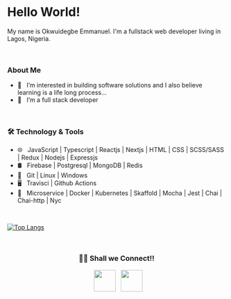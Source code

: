 <!-- <img src="https://github.com/emma50/emma50/blob/main/header.png" width="100%"/> -->

# Hello World! 

My name is Okwuidegbe Emmanuel. I'm a fullstack web developer living in Lagos, Nigeria. 

<br>

### About Me
- 👀 &nbsp; I’m interested in building software solutions and I also believe learning is a life long process...
- 🔭 &nbsp; I’m a full stack developer

<br>

<h3>🛠 Technology & Tools</h3>

- 🌐 &nbsp; JavaScript | Typescript | Reactjs | Nextjs | HTML | CSS | SCSS/SASS | Redux | Nodejs | Expressjs
- 🛢 &nbsp; Firebase | Postgresql | MongoDB | Redis
- 🔧 &nbsp; Git | Linux | Windows
- 🖥 &nbsp; Travisci | Github Actions
- 🔭 &nbsp; Microservice | Docker | Kubernetes | Skaffold | Mocha | Jest | Chai | Chai-http | Nyc

<br>

[![Top Langs](https://github-readme-stats.vercel.app/api/top-langs/?username=emma50&langs_count=8&bg_color=151515&text_color=daf7dc)](https://github.com/emma50/github-readme-stats)

<br>

<h3 align="center"> 🤝🏻 Shall we Connect!!</h3>

<p align="center">  
&nbsp; <a href="https://www.linkedin.com/in/okwuidegbeemmanuel" target="_blank" rel="noopener noreferrer"><img src="https://img.icons8.com/plasticine/100/000000/linkedin.png" width="50" /></a>
&nbsp; <a href="mailto:okwuidegbeemmanuel@gmail.com" target="_blank" rel="noopener noreferrer"><img src="https://img.icons8.com/plasticine/100/000000/gmail.png"  width="50" /></a>
</p>

